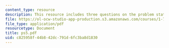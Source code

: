 ```yaml
---
content_type: resource
description: This resource includes three questions on the problem statements given.
file: https://ol-ocw-studio-app-production.s3.amazonaws.com/courses/1-72-groundwater-hydrology-fall-2005/c825958f44b842dc791d6fc3ba8d1830_ps5.pdf
file_type: application/pdf
resourcetype: Document
title: ps5.pdf
uid: c825958f-44b8-42dc-791d-6fc3ba8d1830
---
```

